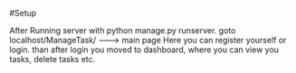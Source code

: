  #Setup


After Running server with python manage.py runserver.
goto localhost/ManageTask/   ---> main page
Here you can register yourself or login.
than after login you moved to dashboard, where you can view you tasks, delete tasks etc.
